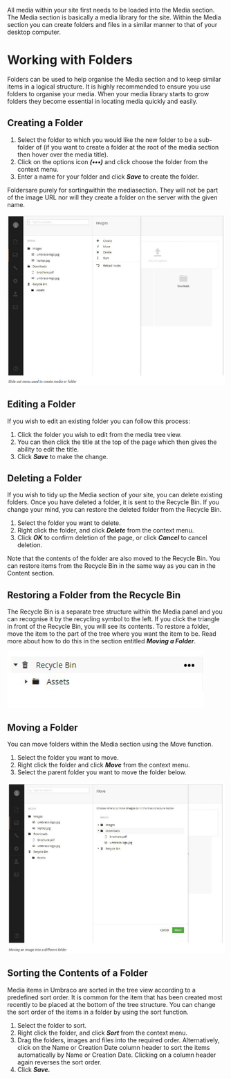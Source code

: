 All media within your site first needs to be loaded into the Media section. The Media section is basically a media library for the site. Within the Media section you can create folders and files in a similar manner to that of your desktop computer.

# Working with Folders

Folders can be used to help organise the Media section and to keep similar items in a logical structure. It is highly recommended to ensure you use folders to organise your media. When your media library starts to grow folders they become essential in locating media quickly and easily.

## Creating a Folder

1. Select the folder to which you would like the new folder to be a sub-folder of (if you want to create a folder at the root of the media section then hover over the media title).
2. Click on the options icon ***(•••)*** and click choose the folder from the context menu.
3. Enter a name for your folder and click ***Save*** to create the folder.

Foldersare purely for sortingwithin the mediasection. They will not be part of the image URL nor will they create a folder on the server with the given name.

![createMedia.jpg](images/createMedia.jpg)

## Editing a Folder

If you wish to edit an existing folder you can follow this process:

1. Click the folder you wish to edit from the media tree view.
2. You can then click the title at the top of the page which then gives the ability to edit the title.
3. Click ***Save*** to make the change.

## Deleting a Folder

If you wish to tidy up the Media section of your site, you can delete existing folders. Once you have deleted a folder, it is sent to the Recycle Bin. If you change your mind, you can restore the deleted folder from the Recycle Bin.

1. Select the folder you want to delete.
2. Right click the folder, and click ***Delete*** from the context menu.
3. Click ***OK*** to confirm deletion of the page, or click ***Cancel*** to cancel deletion.

Note that the contents of the folder are also moved to the Recycle Bin. You can restore items from the Recycle Bin in the same way as you can in the Content section. 

## Restoring a Folder from the Recycle Bin

The Recycle Bin is a separate tree structure within the Media panel and you can recognise it by the recycling symbol to the left. If you click the triangle in front of the Recycle Bin, you will see its contents. To restore a folder, move the item to the part of the tree where you want the item to be. Read more about how to do this in the section entitled ***Moving a Folder***.

![mediaRecycle.jpg](images/mediaRecycle.jpg)

## Moving a Folder

You can move folders within the Media section using the Move function.

1. Select the folder you want to move.
2. Right click the folder and click ***Move*** from the context menu.
3. Select the parent folder you want to move the folder below.

![moveMedia.jpg](images/moveMedia.jpg)

## Sorting the Contents of a Folder

Media items in Umbraco are sorted in the tree view according to a predefined sort order. It is common for
the item that has been created most recently to be placed at the bottom of the tree structure. You can change the sort order of the items in a folder by using the sort function.

1. Select the folder to sort.
2. Right click the folder, and click ***Sort*** from the context menu.
3. 	Drag the folders, images and files into the required order. Alternatively, click on the Name or Creation Date column header to sort the items automatically by Name or Creation Date. Clicking on a column header again reverses the sort order.
4. Click ***Save.***